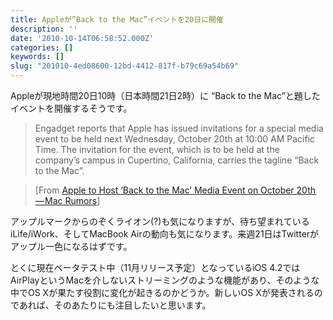 ```yaml
---
title: Appleが”Back to the Mac”イベントを20日に開催
description: ''
date: '2010-10-14T06:58:52.000Z'
categories: []
keywords: []
slug: "201010-4ed08600-12bd-4412-817f-b79c69a54b69"
---
```

Appleが現地時間20日10時（日本時間21日2時）に “Back to the Mac”と題したイベントを開催するそうです。

> Engadget reports that Apple has issued invitations for a special media event to be held next Wednesday, October 20th at 10:00 AM Pacific Time. The invitation for the event, which is to be held at the company’s campus in Cupertino, California, carries the tagline “Back to the Mac”.

> \[From [Apple to Host ‘Back to the Mac’ Media Event on October 20th — Mac Rumors](http://www.macrumors.com/2010/10/13/apple-to-host-back-to-the-mac-media-event-on-october-20th/)\]

アップルマークからのぞくライオン(?)も気になりますが、待ち望まれているiLife/iWork、そしてMacBook Airの動向も気になります。来週21日はTwitterがアップル一色になるはずです。

とくに現在ベータテスト中（11月リリース予定）となっているiOS 4.2ではAirPlayというMacを介しないストリーミングのような機能があり、そのような中でOS Xが果たす役割に変化が起きるのかどうか。新しいOS Xが発表されるのであれば、そのあたりにも注目したいと思います。